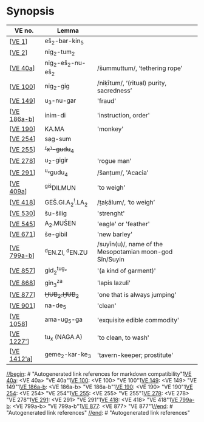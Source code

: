 # Synopsis

| VE no.         | Lemma                                            |                                                         |
| -------------- | ------------------------------------------------ | ------------------------------------------------------- |
| [[VE 1]]       | eš<sub>2</sub>-bar-kin<sub>5</sub>               |                                                         |
| [[VE 2]]       | nig<sub>2</sub>-tum<sub>2</sub>                  |                                                         |
| [[VE 40a]]     | nig<sub>2</sub>-eš<sub>2</sub>-nu-eš<sub>2</sub> | /šummuttum/, ‘tethering rope’                           |
| [[VE 100]]     | nig<sub>2</sub>-gig                              | /niḳītum/, ‘(ritual) purity, sacredness’                |
| [[VE 149]]     | u<sub>3</sub>-nu-gar                             | 'fraud'                                                 |
| [[VE 186a-b]]  | inim-di                                          | 'instruction, order'                                    |
| [[VE 190]]     | KA.MA                                            | 'monkey'                                                |
| [[VE 254]]     | sag-sum                                          |                                                         |
| [[VE 255]]     | ~~⸢x⸣-gudu<sub>4</sub>~~                       |                                                         |
| [[VE 278]]     | u<sub>2</sub>-gigir                              | 'rogue man'                                             |
| [[VE 291]]     | <sup>u₂</sup>gudu<sub>4</sub>                    | /šanṭum/, 'Acacia'                                      |
| [[VE 409a]]    | <sup>giš</sup>DILMUN                             | 'to weigh'                                              |
| [[VE 418]]     | GEŠ.GI.A<sub>2</sub><sup>!</sup>.LA<sub>2</sub>  | /ṯaḳālum/, ‘to weigh’                                   |
| [[VE 530]]     | šu-šilig                                         | 'strenght'                                              |
| [[VE 545]]     | A<sub>2</sub>.MUŠEN                              | 'eagle' or 'feather'                                    |
| [[VE 671]]     | še-gibil                                         | 'new barley'                                            |
| [[VE 799a-b]]  | <sup>d</sup>EN.ZI, <sup>d</sup>EN.ZU             | /suyīn(u)/, name of the Mesopotamian moon-god Sîn/Suyin |
| [[VE 857]]     | gid<sub>2</sub><sup>tug₂</sup>                   | '(a kind of garment)'                                   |
| [[VE 868]]     | gin<sub>3</sub><sup>za</sup>                     | 'lapis lazuli'                                          |
| [[VE 877]]     | ~~ḪUB<sub>2</sub>.ḪUB<sub>2</sub>~~              | 'one that is always jumping'                            |
| [[VE 901]]     | na-de<sub>5</sub>                                | 'clean'                                                 |
| [[VE 1058]]    | ama-ug<sub>5</sub>-ga                            | 'exquisite edible commodity'                            |
| [[VE 1227']]   | tu<sub>x</sub> (NAGA.A)                          | 'to clean, to wash'                                     |
| [[VE 1412'a]] | geme<sub>2</sub>-kar-ke<sub>3</sub>              | 'tavern-keeper; prostitute'                             |

[//begin]: # "Autogenerated link references for markdown compatibility"1[VE 40a]: <VE 40a> "VE 40a"1[VE 100]: <VE 100> "VE 100"1[VE 149]: <VE 149> "VE 149"1[VE 186a-b]: <VE 186a-b> "VE 186a-b"1[VE 190]: <VE 190> "VE 190"1[VE 254]: <VE 254> "VE 254"1[VE 255]: <VE 255> "VE 255"1[VE 278]: <VE 278> "VE 278"1[VE 291]: <VE 291> "VE 291"1[VE 418]: <VE 418> "VE 418"1[VE 799a-b]: <VE 799a-b> "VE 799a-b"1[VE 877]: <VE 877> "VE 877"1[//end]: # "Autogenerated link references"
[//end]: # "Autogenerated link references"


[//begin]: # "Autogenerated link references for markdown compatibility"
[VE 1]: <VE 1> "VE 1"
[VE 2]: <VE 2> "VE 2"
[VE 40a]: <VE 40a> "VE 40a"
[VE 100]: <VE 100> "VE 100"
[VE 149]: <VE 149> "VE 149"
[VE 186a-b]: <VE 186a-b> "VE 186a-b"
[VE 190]: <VE 190> "VE 190"
[VE 254]: <VE 254> "VE 254"
[VE 255]: <VE 255> "VE 255"
[VE 278]: <VE 278> "VE 278"
[VE 291]: <VE 291> "VE 291"
[VE 409a]: <VE 409a> "VE 409a"
[VE 418]: <VE 418> "VE 418"
[VE 530]: <VE 530> "VE 530"
[VE 545]: <VE 545> "VE 545"
[VE 671]: <VE 671> "VE 671"
[VE 799a-b]: <VE 799a-b> "VE 799a-b"
[VE 857]: <VE 857> "VE 857"
[VE 868]: <VE 868> "VE 868"
[VE 877]: <VE 877> "VE 877"
[VE 901]: <VE 901> "VE 901"
[VE 1058]: <VE 1058> "VE 1058"
[VE 1227']: <VE 1227'> "VE 1227'"
[VE 1412'a]: <VE 1412'a> "VE 1412'a"
[//end]: # "Autogenerated link references"